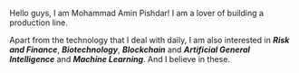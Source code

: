 
Hello guys, I am Mohammad Amin Pishdar!
I am a lover of building a production line.

Apart from the technology that I deal with daily, I am also interested in ***Risk and Finance***, ***Biotechnology***, ***Blockchain*** and ***Artificial General Intelligence*** and ***Machine Learning***. And I believe in these.

